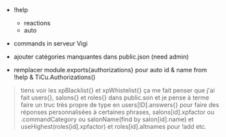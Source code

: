 * !help
  * reactions
  * auto

* commands in serveur Vigi

* ajouter catégories manquantes dans public.json (need admin)

* remplacer module.exports{authorizations} pour auto id & name from !help & TiCu.Authorizations()

> tiens voir les xpBlacklist{} et xpWhistelist{} ça me fait penser que j'ai fait users{}, salons{} et roles{} dans public.son et je pense à terme faire un truc très propre de type en users[ID].answers{} pour faire des réponses personnalisées à certaines phrases, salons[id].xpfactor ou .commandCategory ou salonName(find by salon[id].name) et useHighest(roles[id].xpfactor) et roles[id].altnames pour !add etc.
